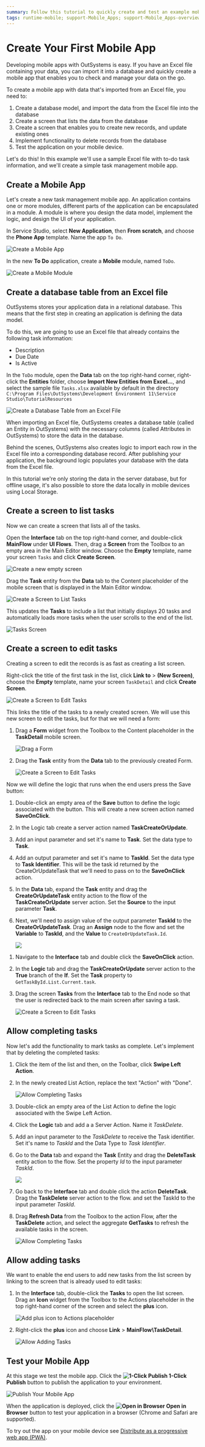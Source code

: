 ```yaml
---
summary: Follow this tutorial to quickly create and test an example mobile app to manage tasks.
tags: runtime-mobile; support-Mobile_Apps; support-Mobile_Apps-overview
---
```


# Create Your First Mobile App

Developing mobile apps with OutSystems is easy. If you have an Excel file containing your data, you can import it into a database and quickly create a mobile app that enables you to check and manage your data on the go.

To create a mobile app with data that's imported from an Excel file, you need to:

1. Create a database model, and import the data from the Excel file into the database
2. Create a screen that lists the data from the database
3. Create a screen that enables you to create new records, and update existing ones
4. Implement functionality to delete records from the database
5. Test the application on your mobile device.

Let's do this! In this example we'll use a sample Excel file with to-do task information, and we'll create a simple task management mobile app.

## Create a Mobile App

Let's create a new task management mobile app. An application contains one or more modules, different parts of the application can be encapsulated in a module. A module is where you design the data model, implement the logic, and design the UI of your application.

In Service Studio, select **New Application**, then **From scratch**, and choose the **Phone App** template. Name the app `To Do`.

![Create a Mobile App](images/create-mobile-01.png)

In the new **To Do** application, create a **Mobile** module, named `ToDo`.

![Create a Mobile Module](images/create-mobile-02.png)

## Create a database table from an Excel file

OutSystems stores your application data in a relational database. This means that the first step in creating an application is defining the data model.

To do this, we are going to use an Excel file that already contains the following task information:

* Description
* Due Date
* Is Active

In the `ToDo` module, open the **Data** tab on the top right-hand corner, right-click the **Entities** folder, choose **Import New Entities from Excel...**, and select the sample file `Tasks.xlsx` available by default in the directory `C:\Program Files\OutSystems\Development Environment 11\Service Studio\TutorialResources`

![Create a Database Table from an Excel File](images/create-mobile-03.png)

When importing an Excel file, OutSystems creates a database table (called an Entity in OutSystems) with the necessary columns (called Attributes in OutSystems) to store the data in the database.

Behind the scenes, OutSystems also creates logic to import each row in the Excel file into a corresponding database record. After publishing your application, the background logic populates your database with the data from the Excel file.

In this tutorial we're only storing the data in the server database, but for offline usage, it's also possible to store the data locally in mobile devices using Local Storage.

## Create a screen to list tasks

Now we can create a screen that lists all of the tasks.

Open the **Interface** tab on the top right-hand corner, and double-click **MainFlow** under **UI Flows**. Then, drag a **Screen** from the Toolbox to an empty area in the Main Editor window. Choose the **Empty** template, name your screen `Tasks` and click **Create Screen**.

![Create a new empty screen](images/create-mobile-04.png)

Drag the **Task** entity from the **Data** tab to the Content placeholder of the mobile screen that is displayed in the Main Editor window.

![Create a Screen to List Tasks](images/create-mobile-05.png)

This updates the **Tasks** to include a list that initially displays 20 tasks and automatically loads more tasks when the user scrolls to the end of the list.

![Tasks Screen](images/create-mobile-06.png)

## Create a screen to edit tasks

Creating a screen to edit the records is as fast as creating a list screen.

Right-click the title of the first task in the list, click **Link to** > **(New Screen)**, choose the **Empty** template, name your screen `TaskDetail` and click **Create Screen**.

![Create a Screen to Edit Tasks](images/create-mobile-07.png)

This links the title of the tasks to a newly created screen. We will use this new screen to edit the tasks, but for that we will need a form:

1. Drag a **Form** widget from the Toolbox to the Content placeholder in the **TaskDetail** mobile screen.

    ![Drag a Form](images/create-mobile-08.png)

1. Drag the **Task** entity from the **Data** tab to the previously created Form.

    ![Create a Screen to Edit Tasks](images/create-mobile-10.png)

Now we will define the logic that runs when the end users press the Save button:

1. Double-click an empty area of the **Save** button to define the logic associated with the button. This will create a new screen action named **SaveOnClick**.

1. In the Logic tab create a server action named **TaskCreateOrUpdate**.

1. Add an input parameter and set it's name to **Task**. Set the data type to **Task**.

1. Add an output parameter and set it's name to **TaskId**. Set the data type to **Task Identifier**. This will be the task id returned by the CreateOrUpdateTask that we'll need to pass on to the **SaveOnClick** action.

1. In the **Data** tab, expand the **Task** entity and drag the **CreateOrUpdateTask** entity action to the flow of the **TaskCreateOrUpdate** server action. Set the **Source** to the input parameter **Task**.

1. Next, we'll need to assign value of the output parameter **TaskId** to the **CreateOrUpdateTask**. Drag an **Assign** node to the flow and set the **Variable** to **TaskId**, and the **Value** to `CreateOrUpdateTask.Id`.
    
    ![](images/wrapper-create-ss.png)

<!---1. In the **Data** tab, expand the **Task** entity and drag the **CreateOrUpdateTask** entity action to the **True** branch of the **If**. Set the **Source** property to `GetTaskById.List.Current`.

1. Drag the screen **Tasks** from the **Interface** tab to the End node so that the user is redirected back to the main screen after saving a task.-->

1. Navigate to the **Interface** tab and double click the **SaveOnClick** action.

1. In the **Logic** tab and drag the **TaskCreateOrUpdate** server action to the **True** branch of the **If**. Set the **Task** property to `GetTaskById.List.Current.task`.

1. Drag the screen **Tasks** from the **Interface** tab to the End node so that the user is redirected back to the main screen after saving a task. 

   ![Create a Screen to Edit Tasks](images/create-mobile-11.png)

## Allow completing tasks

Now let's add the functionality to mark tasks as complete. Let's implement that by deleting the completed tasks:

1. Click the item of the list and then, on the Toolbar, click **Swipe Left Action**.

1. In the newly created List Action, replace the text "Action" with "Done".

    ![Allow Completing Tasks](images/create-mobile-14.png)

1. Double-click an empty area of the List Action to define the logic associated with the Swipe Left Action.

1. Click the **Logic** tab and add a a Server Action. Name it *TaskDelete*. 

1. Add an input parameter to the *TaskDelete* to receive the Task identifier. Set it's name to *TaskId* and the Data Type to *Task Identifier*.

1. Go to the **Data** tab and expand the **Task** Entity and drag the **DeleteTask** entity action to the flow. Set the property *Id* to the input parameter *TaskId*.

    ![](images/wrapper-delete-ss.png)

1. Go back to the **Interface** tab and double click the action **DeleteTask**. Drag the **TaskDelete** server action to the flow. and set the TaskId to the input parameter *TaskId*.

1. Drag **Refresh Data** from the Toolbox to the action Flow, after the **TaskDelete** action, and select the aggregate **GetTasks** to refresh the available tasks in the screen.

    ![Allow Completing Tasks](images/reactive-new-app-delete-refresh.png)


## Allow adding tasks

We want to enable the end users to add new tasks from the list screen by linking to the screen that is already used to edit tasks:

1. In the **Interface** tab, double-click the **Tasks** to open the list screen.  
Drag an **Icon** widget from the Toolbox to the Actions placeholder in the top right-hand corner of the screen and select the **plus** icon.

    ![Add plus icon to Actions placeholder](images/create-mobile-12.png)

1. Right-click the **plus** icon and choose **Link** > **MainFlow\TaskDetail**.

    ![Allow Adding Tasks](images/create-mobile-13.png)


## Test your Mobile App

At this stage we test the mobile app. Click the **![1-Click Publish](../shared/icons-service-studio/publish.png) 1-Click Publish** button to publish the application to your environment.

![Publish Your Mobile App](images/create-mobile-17.png)

When the application is deployed, click the **![Open in Browser](../shared/icons-service-studio/open-browser.png) Open in Browser** button to test your application in a browser (Chrome and Safari are supported).


To try out the app on your mobile device see [Distribute as a progressive web app (PWA)](../deliver-mobile/distribute-pwa/intro.md).

